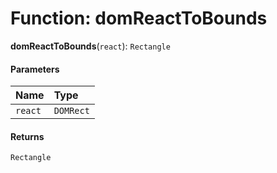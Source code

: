 # Function: domReactToBounds

**domReactToBounds**(`react`): `Rectangle`

#### Parameters

| Name | Type |
| :------ | :------ |
| `react` | `DOMRect` |

#### Returns

`Rectangle`
